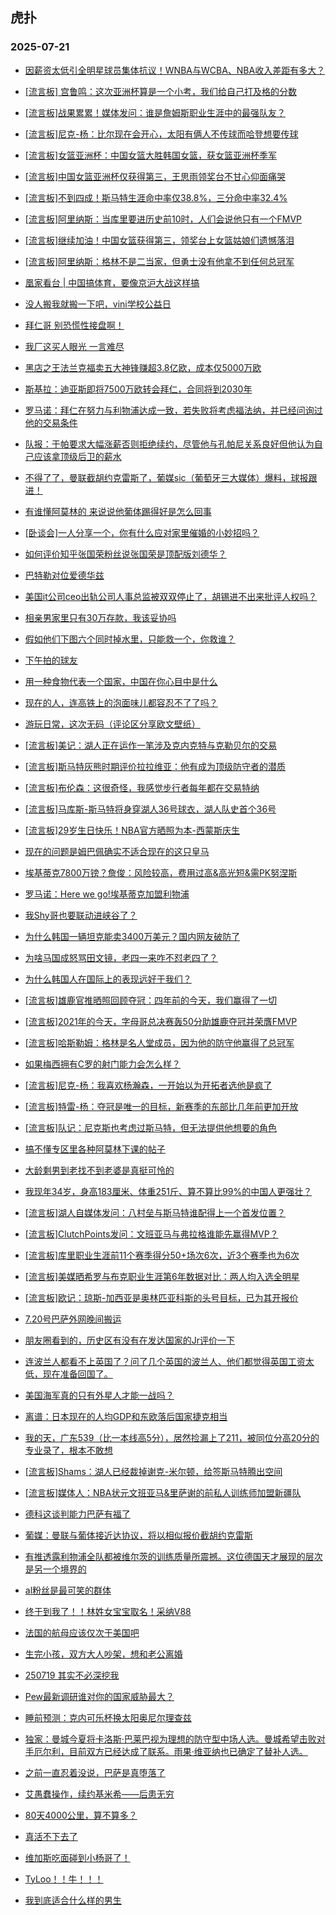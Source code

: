 ## 虎扑 
### 2025-07-21

+ [因薪资太低引全明星球员集体抗议！WNBA与WCBA、NBA收入差距有多大？](https://bbs.hupu.com/633850818.html)

+ [[流言板] 宫鲁鸣：这次亚洲杯算是一个小考，我们给自己打及格的分数](https://bbs.hupu.com/633851090.html)

+ [[流言板]战果累累！媒体发问：谁是詹姆斯职业生涯中的最强队友？](https://bbs.hupu.com/633851850.html)

+ [[流言板]尼克-杨：比尔现在会开心，太阳有俩人不传球而哈登想要传球](https://bbs.hupu.com/633854096.html)

+ [[流言板]女篮亚洲杯：中国女篮大胜韩国女篮，获女篮亚洲杯季军](https://bbs.hupu.com/633850511.html)

+ [[流言板]中国女篮亚洲杯仅获得第三，王思雨领奖台不甘心仰面痛哭](https://bbs.hupu.com/633850816.html)

+ [[流言板]不到四成！斯马特生涯命中率仅38.8%，三分命中率32.4%](https://bbs.hupu.com/633852668.html)

+ [[流言板]阿里纳斯：当库里要进历史前10时，人们会说他只有一个FMVP](https://bbs.hupu.com/633853568.html)

+ [[流言板]继续加油！中国女篮获得第三，领奖台上女篮姑娘们遗憾落泪](https://bbs.hupu.com/633850841.html)

+ [[流言板]阿里纳斯：格林不是二当家，但勇士没有他拿不到任何总冠军](https://bbs.hupu.com/633852905.html)

+ [凰家看台 | 中国搞体育，要像京沪大战这样搞](https://bbs.hupu.com/633849438.html)

+ [没人搬我就搬一下吧，vini学校公益日](https://bbs.hupu.com/633846741.html)

+ [拜仁哥 别恐慌性接盘啊！](https://bbs.hupu.com/633849436.html)

+ [我厂这买人眼光 一言难尽](https://bbs.hupu.com/633850362.html)

+ [黑店之王法兰克福卖五大神锋赚超3.8亿欧，成本仅5000万欧](https://bbs.hupu.com/633850253.html)

+ [斯基拉：迪亚斯即将7500万欧转会拜仁，合同将到2030年](https://bbs.hupu.com/633850389.html)

+ [罗马诺：拜仁在努力与利物浦达成一致，若失败将考虑福法纳，并已经问询过他的交易条件](https://bbs.hupu.com/633848584.html)

+ [队报：于帕要求大幅涨薪否则拒绝续约，尽管他与孔帕尼关系良好但他认为自己应该拿顶级后卫的薪水](https://bbs.hupu.com/633849552.html)

+ [不得了了，曼联截胡约克雷斯了，葡媒sic（葡萄牙三大媒体）爆料，球报跟进！](https://bbs.hupu.com/633851370.html)

+ [有谁懂阿莫林的 来说说他葡体踢得好是怎么回事](https://bbs.hupu.com/633847432.html)

+ [[卧谈会]一人分享一个，你有什么应对家里催婚的小妙招吗？](https://bbs.hupu.com/633854212.html)

+ [如何评价知乎张国荣粉丝说张国荣是顶配版刘德华？](https://bbs.hupu.com/633853448.html)

+ [巴特勒对位爱德华兹](https://bbs.hupu.com/633852644.html)

+ [美国it公司ceo出轨公司人事总监被双双停止了，胡锡进不出来批评人权吗？](https://bbs.hupu.com/633850537.html)

+ [相亲男家里只有30万存款，我该妥协吗](https://bbs.hupu.com/633853162.html)

+ [假如他们下图六个同时掉水里，只能救一个，你救谁？](https://bbs.hupu.com/633854905.html)

+ [下午拍的球友](https://bbs.hupu.com/633854298.html)

+ [用一种食物代表一个国家，中国在你心目中是什么](https://bbs.hupu.com/633851506.html)

+ [现在的人，连高铁上的泡面味儿都容忍不了了吗？](https://bbs.hupu.com/633850597.html)

+ [游玩日常，这次无码（评论区分享欧文壁纸）](https://bbs.hupu.com/633855029.html)

+ [[流言板]美记：湖人正在运作一笔涉及克内克特与克勒贝尔的交易](https://bbs.hupu.com/633856779.html)

+ [[流言板]斯马特灰熊时期评价拉拉维亚：他有成为顶级防守者的潜质](https://bbs.hupu.com/633854240.html)

+ [[流言板]布伦森：这很奇怪，我感觉步行者每年都在交易特纳](https://bbs.hupu.com/633853124.html)

+ [[流言板]马库斯-斯马特将身穿湖人36号球衣，湖人队史首个36号](https://bbs.hupu.com/633852101.html)

+ [[流言板]29岁生日快乐！NBA官方晒照为本-西蒙斯庆生](https://bbs.hupu.com/633852216.html)

+ [现在的问题是姆巴佩确实不适合现在的这只皇马](https://bbs.hupu.com/633851721.html)

+ [埃基蒂克7800万镑？詹俊：风险较高，费用过高&amp;高光短&amp;需PK努涅斯](https://bbs.hupu.com/633849567.html)

+ [罗马诺：Here we go!埃基蒂克加盟利物浦](https://bbs.hupu.com/633849759.html)

+ [我Shy哥也要联动进峡谷了？](https://bbs.hupu.com/633853470.html)

+ [为什么韩国一辆坦克能卖3400万美元？国内网友破防了](https://bbs.hupu.com/633853306.html)

+ [为啥马国成怒骂田文镜，老四一来咋不怼老四了？](https://bbs.hupu.com/633853767.html)

+ [为什么韩国人在国际上的表现远好于我们？](https://bbs.hupu.com/633856907.html)

+ [[流言板]雄鹿官推晒照回顾夺冠：四年前的今天，我们赢得了一切](https://bbs.hupu.com/633855778.html)

+ [[流言板]2021年的今天，字母哥总决赛轰50分助雄鹿夺冠并荣膺FMVP](https://bbs.hupu.com/633857532.html)

+ [[流言板]哈斯勒姆：格林是名人堂成员，因为他的防守他赢得了总冠军](https://bbs.hupu.com/633853877.html)

+ [如果梅西拥有C罗的射门能力会怎么样？](https://bbs.hupu.com/633854561.html)

+ [[流言板]尼克-杨：我喜欢杨瀚森，一开始以为开拓者选他是疯了](https://bbs.hupu.com/633854638.html)

+ [[流言板]特雷-杨：夺冠是唯一的目标，新赛季的东部比几年前更加开放](https://bbs.hupu.com/633854384.html)

+ [[流言板]队记：尼克斯也考虑过斯马特，但无法提供他想要的角色](https://bbs.hupu.com/633855369.html)

+ [搞不懂专区里各种阿莫林下课的帖子](https://bbs.hupu.com/633853798.html)

+ [大龄剩男到老找不到老婆是真挺可怜的](https://bbs.hupu.com/633854852.html)

+ [我现年34岁，身高183厘米、体重251斤、算不算比99%的中国人更强壮？](https://bbs.hupu.com/633856533.html)

+ [[流言板]湖人自媒体发问：八村垒与斯马特谁配得上一个首发位置？](https://bbs.hupu.com/633857740.html)

+ [[流言板]ClutchPoints发问：文班亚马与弗拉格谁能先赢得MVP？](https://bbs.hupu.com/633857897.html)

+ [[流言板]库里职业生涯前11个赛季得分50+场次6次，近3个赛季也为6次](https://bbs.hupu.com/633857360.html)

+ [[流言板]美媒晒希罗与布克职业生涯第6年数据对比：两人均入选全明星](https://bbs.hupu.com/633857138.html)

+ [[流言板]欧记：琼斯-加西亚是奥林匹亚科斯的头号目标，已为其开报价](https://bbs.hupu.com/633854998.html)

+ [7.20号巴萨外网晚间搬运](https://bbs.hupu.com/633852240.html)

+ [朋友圈看到的，历史区有没有在发达国家的Jr评价一下](https://bbs.hupu.com/633855885.html)

+ [连波兰人都看不上英国了？问了几个英国的波兰人、他们都觉得英国工资太低，现在准备回国了。](https://bbs.hupu.com/633855469.html)

+ [美国海军真的只有外星人才能一战吗？](https://bbs.hupu.com/633857734.html)

+ [离谱：日本现在的人均GDP和东欧落后国家捷克相当](https://bbs.hupu.com/633855362.html)

+ [我的天，广东539（比一本线高5分），居然捡漏上了211，被同位分高20分的专业录了，根本不敢想](https://bbs.hupu.com/633855150.html)

+ [[流言板]Shams：湖人已经裁掉谢克-米尔顿，给签斯马特腾出空间](https://bbs.hupu.com/633859643.html)

+ [[流言板]媒体人：NBA状元文班亚马&amp;里萨谢的前私人训练师加盟新疆队](https://bbs.hupu.com/633858713.html)

+ [德科这谈判能力巴萨有福了](https://bbs.hupu.com/633855957.html)

+ [葡媒：曼联与葡体接近达协议，将以相似报价截胡约克雷斯](https://bbs.hupu.com/633851836.html)

+ [有推透露利物浦全队都被维尔茨的训练质量所震撼。这位德国天才展现的层次是另一个境界的 ](https://bbs.hupu.com/633856243.html)

+ [al粉丝是最可笑的群体](https://bbs.hupu.com/633856648.html)

+ [终于到我了！！林姓女宝宝取名！采纳V88](https://bbs.hupu.com/633856536.html)

+ [法国的航母应该仅次于美国吧](https://bbs.hupu.com/633856653.html)

+ [生完小孩，双方大人吵架，想和老公离婚](https://bbs.hupu.com/633857527.html)

+ [250719 其实不必深挖我](https://bbs.hupu.com/633856563.html)

+ [Pew最新调研谁对你的国家威胁最大？](https://bbs.hupu.com/633857874.html)

+ [睡前预测：克内可乐杯换太阳奥尼尔理查兹](https://bbs.hupu.com/633857643.html)

+ [独家：曼城今夏将卡洛斯·巴莱巴视为理想的防守型中场人选。曼城希望击败对手厄尔利，目前双方已经达成了联系。雨果·维亚纳也已确定了替补人选。](https://bbs.hupu.com/633856559.html)

+ [之前一直忍着没说，巴萨是真堕落了](https://bbs.hupu.com/633857691.html)

+ [艾愚蠢操作，续约基米希——后患无穷](https://bbs.hupu.com/633854715.html)

+ [80天4000公里，算不算多？](https://bbs.hupu.com/633858220.html)

+ [真活不下去了](https://bbs.hupu.com/633859040.html)

+ [维加斯吃面碰到小杨哥了！](https://bbs.hupu.com/633860443.html)

+ [TyLoo！！牛！！！](https://bbs.hupu.com/633858315.html)

+ [我到底适合什么样的男生](https://bbs.hupu.com/633857879.html)

